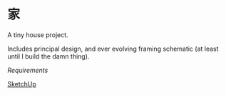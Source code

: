 # 家

A tiny house project.

Includes principal design, and ever evolving framing schematic (at least until I build the damn thing).

*Requirements*

[SketchUp](http://www.sketchup.com/)
